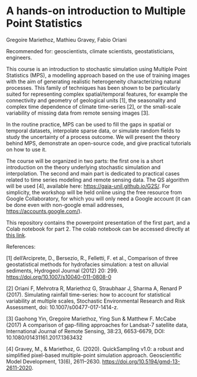 # A hands-on introduction to Multiple Point Statistics

Gregoire Mariethoz, Mathieu Gravey, Fabio Oriani



Recommended for: geoscientists, climate scientists, geostatisticians, engineers.

This course is an introduction to stochastic simulation using Multiple Point Statistics (MPS), a modelling approach based on the use of training images with the aim of generating realistic heterogeneity characterizing natural processes. This family of techniques has been shown to be particularly suited for representing complex spatial/temporal features, for example the connectivity and geometry of geological units [1], the seasonality and complex time dependence of climate time-series [2], or the small-scale variability of missing data from remote sensing images [3].

In the routine practice, MPS can be used to fill the gaps in spatial or temporal datasets, interpolate sparse data, or simulate random fields to study the uncertainty of a process outcome. We will present the theory behind MPS, demonstrate an open-source code, and give practical tutorials on how to use it.

The course will be organized in two parts: the first one is a short introduction on the theory underlying stochastic simulation and interpolation. The second and main part is dedicated to practical cases related to time series modeling and remote sensing data. The QS algorithm will be used [4], available here: https://gaia-unil.github.io/G2S/. For simplicity, the workshop will be held online using the free resource from Google Collaboratory, for which you will only need a Google account (it can be done even with non-google email addresses, https://accounts.google.com/).

This repository contains the powerpoint presentation of the first part, and a Colab notebook for part 2. The colab notebook can be accessed directly at <a href="https://colab.research.google.com/github/GAIA-UNIL/Short-course-MPS/blob/main/MPS_SC_with_QS_Online.ipynb" target="_blank">this link</a>.

References:

[1] dell’Arciprete, D., Bersezio, R., Felletti, F. et al., Comparison of three geostatistical methods for hydrofacies simulation: a test on alluvial sediments, Hydrogeol Journal (2012) 20: 299. https://doi.org/10.1007/s10040-011-0808-0

[2] Oriani F, Mehrotra R, Mariethoz G, Straubhaar J, Sharma A, Renard P (2017). Simulating rainfall time-series: how to account for statistical variability at multiple scales, Stochastic Environmental Research and Risk Assessment, doi: 10.1007/s00477-017-1414-z.

[3] Gaohong Yin, Gregoire Mariethoz, Ying Sun & Matthew F. McCabe (2017) A comparison of gap-filling approaches for Landsat-7 satellite data, International Journal of Remote Sensing, 38:23, 6653-6679, DOI: 10.1080/01431161.2017.1363432

[4] Gravey, M., & Mariethoz, G. (2020). QuickSampling v1.0: a robust and simplified pixel-based multiple-point simulation approach. Geoscientific Model Development, 13(6), 2611–2630. https://doi.org/10.5194/gmd-13-2611-2020.


